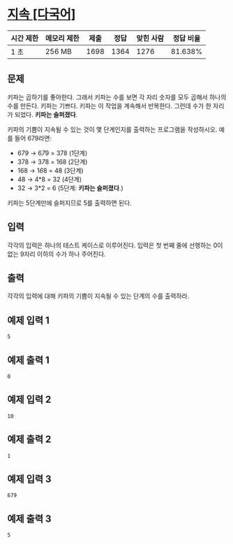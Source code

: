 # [지속 [다국어]](https://www.acmicpc.net/problem/11648)

| 시간 제한 | 메모리 제한 | 제출 | 정답 | 맞힌 사람 | 정답 비율 |
| --- | --- | --- | --- | --- | --- |
| 1 초 | 256 MB | 1698 | 1364 | 1276 | 81.638% |

## 문제

키파는 곱하기를 좋아한다. 그래서 키파는 수를 보면 각 자리 숫자를 모두 곱해서 하나의 수를 만든다. 키파는 기쁘다. 키파는 이 작업을 계속해서 반복한다. 그런데 수가 한 자리가 되었다. **키파는 슬퍼졌다**.

키파의 기쁨이 지속될 수 있는 것이 몇 단계인지를 출력하는 프로그램을 작성하시오. 예를 들어 679라면:

- 679 → 6*7*9 = 378 (1단계)
- 378 → 3*7*8 = 168 (2단계)
- 168 → 1*6*8 = 48 (3단계)
- 48 → 4*8 = 32 (4단계)
- 32 → 3*2 = 6 (5단계: **키파는 슬퍼졌다**.)

키파는 5단계만에 슬퍼지므로 5를 출력하면 된다.

## 입력

각각의 입력은 하나의 테스트 케이스로 이루어진다. 입력은 첫 번째 줄에 선행하는 0이 없는 9자리 이하의 수가 하나 주어진다.

## 출력

각각의 입력에 대해 키파의 기쁨이 지속될 수 있는 단계의 수를 출력하라.

## 예제 입력 1

```
5

```

## 예제 출력 1

```
0

```

## 예제 입력 2

```
10

```

## 예제 출력 2

```
1

```

## 예제 입력 3

```
679

```

## 예제 출력 3

```
5
```

